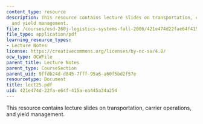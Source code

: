 ```yaml
---
content_type: resource
description: This resource contains lecture slides on transportation, carrier operations,
  and yield management.
file: /courses/esd-260j-logistics-systems-fall-2006/421e474d22fae64f415aea445a34a254_lect25.pdf
file_type: application/pdf
learning_resource_types:
- Lecture Notes
license: https://creativecommons.org/licenses/by-nc-sa/4.0/
ocw_type: OCWFile
parent_title: Lecture Notes
parent_type: CourseSection
parent_uid: 9ffdb24d-d845-7fff-95a6-a60f5bd2f57e
resourcetype: Document
title: lect25.pdf
uid: 421e474d-22fa-e64f-415a-ea445a34a254
---
```

This resource contains lecture slides on transportation, carrier operations, and yield management.